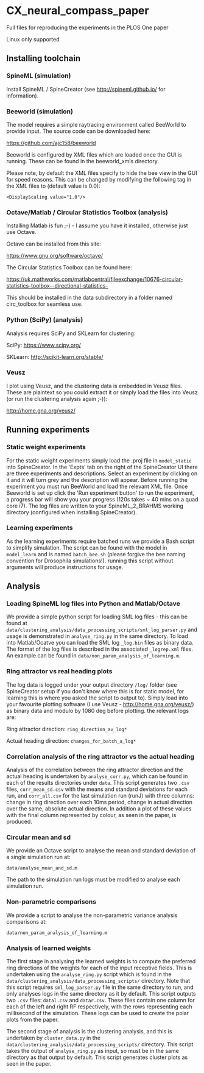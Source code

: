# CX_neural_compass_paper
Full files for reproducing the experiments in the PLOS One paper

Linux only supported

## Installing toolchain

### SpineML (simulation)

Install SpineML / SpineCreator (see http://spineml.github.io/ for information).

### Beeworld (simulation)

The model requires a simple raytracing environment called BeeWorld to provide input. The source code can be downloaded here:

https://github.com/ajc158/beeworld

Beeworld is configured by XML files which are loaded once the GUI is running. These can be found in the beeworld_xmls directory.

Please note, by default the XML files specify to hide the bee view in the GUI for speed reasons. This can be changed by modifying the following tag in the XML files to (default value is 0.0):

``` <DisplayScaling value="1.0"/> ``` 

### Octave/Matlab / Circular Statistics Toolbox (analysis)

Installing Matlab is fun ;-) - I assume you have it installed, otherwise just use Octave.

Octave can be installed from this site:

https://www.gnu.org/software/octave/

The Circular Statistics Toolbox can be found here:

https://uk.mathworks.com/matlabcentral/fileexchange/10676-circular-statistics-toolbox--directional-statistics-

This should be installed in the data subdirectory in a folder named circ_toolbox for seamless use.

### Python (SciPy) (analysis)

Analysis requires SciPy and SKLearn for clustering:

SciPy: https://www.scipy.org/

SKLearn: http://scikit-learn.org/stable/

### Veusz

I plot using Veusz, and the clustering data is embedded in Veusz files. These are plaintext so you could extract it or simply load the files into Veusz (or run the clustering analysis again ;-)):

http://home.gna.org/veusz/

## Running experiments

### Static weight experiments

For the static weight experiments simply load the .proj file in ```model_static``` into SpineCreator. In the 'Expts' tab on the right of the SpineCreator UI there are three experiments and descriptions. Select an experiment by clicking on it and it will turn grey and the description will appear. Before running the experiment you must run BeeWorld and load the relevant XML file. Once Beeworld is set up click the 'Run experiment button' to run the experiment, a progress bar will show you your progress (120s takes ~ 40 mins on a quad core i7). The log files are written to your SpineML_2_BRAHMS working directory (configured when installing SpineCreator).

### Learning experiments

As the learning experiments require batched runs we provide a Bash script to simplify simulation. The script can be found with the model in ```model_learn``` and is named ```batch_bee.sh``` (please forgive the bee naming convention for Drosophila simulations!). running this script without arguments will produce instructions for usage. 

## Analysis

### Loading SpineML log files into Python and Matlab/Octave

We provide a simple python script for loading SML log files - this can be found at ```data/clustering_analysis/data_processing_scripts/sml_log_parser.py``` and usage is demonstrated in ```analyse_ring.py``` in the same directory. To load into Matlab/Ocatve you can load the SML log ```_log.bin``` files as binary data. The format of the log files is described in the associated ```_logrep.xml``` files. An example can be found in ```data/non_param_analysis_of_learning.m```.

### Ring attractor vs real heading plots

The log data is logged under your output directory ``` /log/ ``` folder (see SpineCreator setup if you don't know where this is for static model, for learning this is where you asked the script to output to). Simply load into your favourite plotting software (I use Veusz - http://home.gna.org/veusz/) as binary data and modulo by 1080 deg before plotting. the relevant logs are:

Ring attractor direction: ``` ring_direction_av_log* ```

Actual heading direction: ``` changes_for_batch_a_log* ```

### Correlation analysis of the ring attractor vs the actual heading

Analysis of the correlation between the ring attractor direction and the actual heading is undertaken by ``` analyse_corr.py ```, which can be found in each of the results directories under ``` data ```. This script generates two ``` .csv ``` files, ``` corr_mean_sd.csv ``` with the means and standard deviations for each run, and ``` corr_all.csv ``` for the last simulation run (runJ) with three columns: change in ring direction over each 10ms period, change in actual direction over the same, absolute actual direction. In addition a plot of these values with the final column represented by colour, as seen in the paper, is produced.

### Circular mean and sd

We provide an Octave script to analyse the mean and standard deviation of a single simulation run at:

``` data/analyse_mean_and_sd.m ```

The path to the simulation run logs must be modified to analyse each simulation run.

### Non-parametric comparisons

We provide a script to analyse the non-parametric variance analysis comparisons at:

``` data/non_param_analysis_of_learning.m ```

### Analysis of learned weights

The first stage in analysing the learned weights is to compute the preferred ring directions of the weights for each of the input receptive fields. This is undertaken using the ``` analyse_ring.py ``` script which is found in the ``` data/clustering_analysis/data_processing_scripts/ ``` directory. Note that this script requires ``` sml_log_parser.py ``` file in the same directory to run, and only analyses logs in the same directory as it by default. This script outputs two ``` .csv ``` files: ``` datal.csv ``` and ``` datar.csv ```. These files contain one column for each of the left and right RF respectively, with the rows representing each millisecond of the simulation. These logs can be used to create the polar plots from the paper.


The second stage of analysis is the clustering analysis, and this is undertaken by ``` cluster_data.py ``` in the ``` data/clustering_analysis/data_processing_scripts/ ``` directory. This script takes the output of ``` analyse_ring.py ``` as input, so must be in the same directory as that output by default. This script generates cluster plots as seen in the paper.

